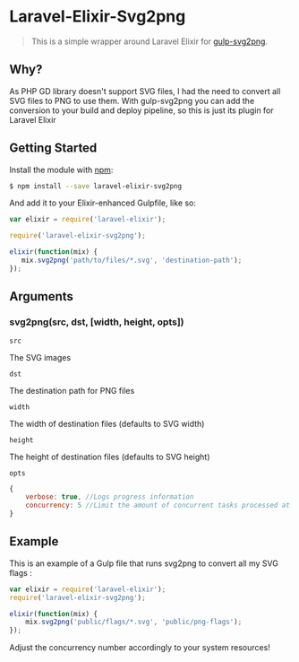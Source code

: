 # Laravel-Elixir-Svg2png
>This is a simple wrapper around Laravel Elixir for [gulp-svg2png](https://github.com/akoenig/gulp-svg2png). 

## Why?

As PHP GD library doesn't support SVG files, I had the need to convert all SVG files to PNG to use them.
With gulp-svg2png you can add the conversion to your build and deploy pipeline, so this is just its plugin for Laravel Elixir

## Getting Started
Install the module with [npm](https://npmjs.org):

```bash
$ npm install --save laravel-elixir-svg2png
```


And add it to your Elixir-enhanced Gulpfile, like so:

```javascript
var elixir = require('laravel-elixir');

require('laravel-elixir-svg2png');

elixir(function(mix) {
   mix.svg2png('path/to/files/*.svg', 'destination-path');
});
```

## Arguments

### svg2png(src, dst, [width, height, opts])

`src`

The SVG images

`dst`

The destination path for PNG files

`width`

The width of destination files (defaults to SVG width)

`height`

The height of destination files (defaults to SVG height)

`opts`

```javascript
{
    verbose: true, //Logs progress information
    concurrency: 5 //Limit the amount of concurrent tasks processed at one time
}
```



## Example
This is an example of a Gulp file that runs svg2png to convert all my SVG flags :

```javascript
var elixir = require('laravel-elixir');
require('laravel-elixir-svg2png');

elixir(function(mix) {
    mix.svg2png('public/flags/*.svg', 'public/png-flags');
});
```

Adjust the concurrency number accordingly to your system resources!
